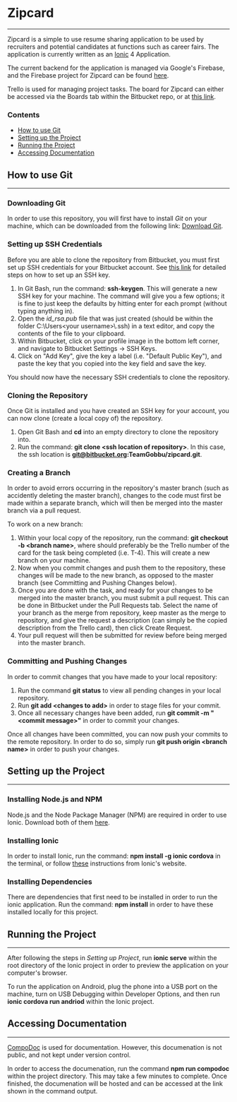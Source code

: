 # Zipcard
---

Zipcard is a simple to use resume sharing application to be used by recruiters and potential candidates at functions such as career fairs. The application is currently written as an [Ionic](https://ionicframework.com/) 4 Application.

The current backend for the application is managed via Google's Firebase, and the Firebase project for Zipcard can be found [here](https://console.firebase.google.com/project/zipcard-65375/overview).

Trello is used for managing project tasks. The board for Zipcard can either be accessed via the Boards tab within the Bitbucket repo, or at [this link](https://trello.com/b/VJMLUXao/zipcard).

### Contents

- [How to use Git](#markdown-header-how-to-use-git)
- [Setting up the Project](#markdown-header-setting-up-the-project)
- [Running the Project](#markdown-header-running-the-project)
- [Accessing Documentation](#markdown-header-accessing-documentation)


## How to use Git
---

### Downloading Git

In order to use this repository, you will first have to install *Git* on your machine, which can be downloaded from the following link: [Download Git](https://git-scm.com/downloads). 

### Setting up SSH Credentials

Before you are able to clone the repository from Bitbucket, you must first set up SSH credentials for your Bitbucket account. See [this link](https://confluence.atlassian.com/bitbucket/set-up-an-ssh-key-728138079.html) for detailed steps on how to set up an SSH key.

1. In Git Bash, run the command: **ssh-keygen**. This will generate a new SSH key for your machine. The command will give you a few options; it is fine to just keep the defaults by hitting enter for each prompt (without typing anything in).
2. Open the *id_rsa.pub* file that was just created (should be within the folder C:\Users\<your username>\\.ssh) in a text editor, and copy the contents of the file to your clipboard.
3. Within Bitbucket, click on your profile image in the bottom left corner, and navigate to Bitbucket Settings -> SSH Keys.
4. Click on "Add Key", give the key a label (i.e. "Default Public Key"), and paste the key that you copied into the key field and save the key. 

You should now have the necessary SSH credentials to clone the repository.

### Cloning the Repository

Once Git is installed and you have created an SSH key for your account, you can now clone (create a local copy of) the repository.

1. Open Git Bash and **cd** into an empty directory to clone the repository into. 
2. Run the command: **git clone <ssh location of repository\>**. In this case, the ssh location is **git@bitbucket.org:TeamGobbu/zipcard.git**.

### Creating a Branch

In order to avoid errors occurring in the repository's master branch (such as accidently deleting the master branch), changes to the code must first be made within a separate branch, which will then be merged into the master branch via a pull request.

To work on a new branch:

1. Within your local copy of the repository, run the command: **git checkout -b <branch name\>**, where <branch name> should preferably be the Trello number of the card for the task being completed (i.e. T-4). This will create a new branch on your machine.
2. Now when you commit changes and push them to the repository, these changes will be made to the new branch, as opposed to the master branch (see Committing and Pushing Changes below).
3. Once you are done with the task, and ready for your changes to be merged into the master branch, you must submit a pull request. This can be done in Bitbucket under the Pull Requests tab. Select the name of your branch as the merge from repository, keep master as the merge to repository, and give the request a description (can simply be the copied description from the Trello card), then click Create Request.
4. Your pull request will then be submitted for review before being merged into the master branch.

### Committing and Pushing Changes

In order to commit changes that you have made to your local repository:

1. Run the command **git status** to view all pending changes in your local repository.
2. Run **git add <changes to add\>** in order to stage files for your commit.
3. Once all necessary changes have been added, run **git commit -m "<commit message\>"** in order to commit your changes.

Once all changes have been committed, you can now push your commits to the remote repository. In order to do so, simply run **git push origin <branch name\>** in order to push your changes.


## Setting up the Project
---

### Installing Node.js and NPM

Node.js and the Node Package Manager (NPM) are required in order to use Ionic. Download both of them [here](https://www.npmjs.com/get-npm).

### Installing Ionic

In order to install Ionic, run the command: **npm install -g ionic cordova** in the terminal, or follow [these](https://ionicframework.com/docs/intro/installation/) instructions from Ionic's website.

### Installing Dependencies

There are dependencies that first need to be installed in order to run the ionic application. Run the command: **npm install** in order to have these installed locally for this project.


## Running the Project
---

After following the steps in *Setting up Project*, run **ionic serve** within the root directory of the Ionic project in order to preview the application on your computer's browser.

To run the application on Android, plug the phone into a USB port on the machine, turn on USB Debugging within Developer Options, and then run **ionic cordova run andriod** within the Ionic project.


## Accessing Documentation
---

[CompoDoc](https://compodoc.app/) is used for documentation. However, this documenation is not public, and not kept under version control.

In order to access the documenation, run the command **npm run compodoc** within the project directory. This may take a few minutes to complete. Once finished, the documenation will be hosted and can be accessed at the link shown in the command output.

